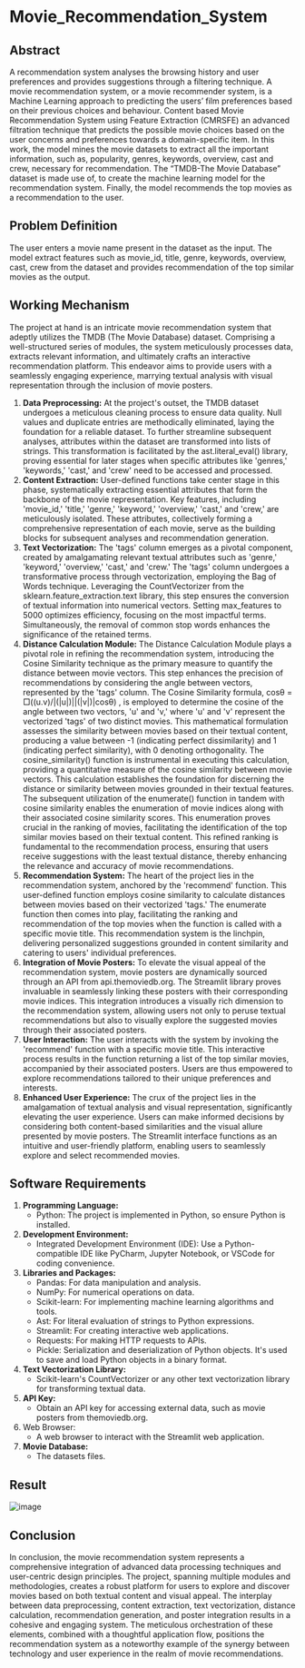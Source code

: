 # Movie_Recommendation_System

## Abstract
A recommendation system analyses the browsing history and user preferences and provides suggestions through a filtering technique. A movie recommendation system, or a movie recommender system, is a Machine Learning approach to predicting the users’ film preferences based on their previous choices and behaviour. Content based Movie Recommendation System using Feature Extraction (CMRSFE) an advanced filtration technique that predicts the possible movie choices based on the user concerns and preferences towards a domain-specific item. In this work, the model mines the movie datasets to extract all the important information, such as, popularity, genres, keywords, overview, cast and crew, necessary for recommendation. The “TMDB-The Movie Database” dataset is made use of, to create the machine learning model for the recommendation system. Finally, the model recommends the top movies as a recommendation to the user.

## Problem Definition
The user enters a movie name present in the dataset as the input. The model extract features such as movie_id, title, genre, keywords, overview, cast, crew from the dataset and provides recommendation of the top similar movies as the output.

## Working Mechanism
The project at hand is an intricate movie recommendation system that adeptly utilizes the TMDB (The Movie Database) dataset. Comprising a well-structured series of modules, the system meticulously processes data, extracts relevant information, and ultimately crafts an interactive recommendation platform. This endeavor aims to provide users with a seamlessly engaging experience, marrying textual analysis with visual representation through the inclusion of movie posters.

1. **Data Preprocessing:** At the project's outset, the TMDB dataset undergoes a meticulous cleaning process to ensure data quality. Null values and duplicate entries are methodically eliminated, laying the foundation for a reliable dataset. To further streamline subsequent analyses, attributes within the dataset are transformed into lists of strings. This transformation is facilitated by the ast.literal_eval() library, proving essential for later stages when specific attributes like 'genres,' 'keywords,' 'cast,' and 'crew' need to be accessed and processed.
2. **Content Extraction:** User-defined functions take center stage in this phase, systematically extracting essential attributes that form the backbone of the movie representation. Key features, including 'movie_id,' 'title,' 'genre,' 'keyword,' 'overview,' 'cast,' and 'crew,' are meticulously isolated. These attributes, collectively forming a comprehensive representation of each movie, serve as the building blocks for subsequent analyses and recommendation generation.
3. **Text Vectorization:** The 'tags' column emerges as a pivotal component, created by amalgamating relevant textual attributes such as 'genre,' 'keyword,' 'overview,' 'cast,' and 'crew.' The 'tags' column undergoes a transformative process through vectorization, employing the Bag of Words technique. Leveraging the CountVectorizer from the sklearn.feature_extraction.text library, this step ensures the conversion of textual information into numerical vectors. Setting max_features to 5000 optimizes efficiency, focusing on the most impactful terms. Simultaneously, the removal of common stop words enhances the significance of the retained terms.
4. **Distance Calculation Module:** The Distance Calculation Module plays a pivotal role in refining the recommendation system, introducing the Cosine Similarity technique as the primary measure to quantify the distance between movie vectors. This step enhances the precision of recommendations by considering the angle between vectors, represented by the 'tags' column.
The Cosine Similarity formula, 
cosθ = □((u.v)/|(|u|)||(|v|)|cosθ)
, is employed to determine the cosine of the angle between two vectors, 'u' and 'v,' where 'u' and 'v' represent the vectorized 'tags' of two distinct movies. This mathematical formulation assesses the similarity between movies based on their textual content, producing a value between -1 (indicating perfect dissimilarity) and 1 (indicating perfect similarity), with 0 denoting orthogonality.
The cosine_similarity() function is instrumental in executing this calculation, providing a quantitative measure of the cosine similarity between movie vectors. This calculation establishes the foundation for discerning the distance or similarity between movies grounded in their textual features.
The subsequent utilization of the enumerate() function in tandem with cosine similarity enables the enumeration of movie indices along with their associated cosine similarity scores. This enumeration proves crucial in the ranking of movies, facilitating the identification of the top similar movies based on their textual content. This refined ranking is fundamental to the recommendation process, ensuring that users receive suggestions with the least textual distance, thereby enhancing the relevance and accuracy of movie recommendations.
5. **Recommendation System:** The heart of the project lies in the recommendation system, anchored by the 'recommend' function. This user-defined function employs cosine similarity to calculate distances between movies based on their vectorized 'tags.' The enumerate function then comes into play, facilitating the ranking and recommendation of the top movies when the function is called with a specific movie title. This recommendation system is the linchpin, delivering personalized suggestions grounded in content similarity and catering to users' individual preferences.
6. **Integration of Movie Posters:** To elevate the visual appeal of the recommendation system, movie posters are dynamically sourced through an API from api.themoviedb.org. The Streamlit library proves invaluable in seamlessly linking these posters with their corresponding movie indices. This integration introduces a visually rich dimension to the recommendation system, allowing users not only to peruse textual recommendations but also to visually explore the suggested movies through their associated posters.
7. **User Interaction:** The user interacts with the system by invoking the 'recommend' function with a specific movie title. This interactive process results in the function returning a list of the top similar movies, accompanied by their associated posters. Users are thus empowered to explore recommendations tailored to their unique preferences and interests.
8. **Enhanced User Experience:** The crux of the project lies in the amalgamation of textual analysis and visual representation, significantly elevating the user experience. Users can make informed decisions by considering both content-based similarities and the visual allure presented by movie posters. The Streamlit interface functions as an intuitive and user-friendly platform, enabling users to seamlessly explore and select recommended movies.

## Software Requirements
1.	**Programming Language:**
	- Python: The project is implemented in Python, so ensure Python is installed.
2.	**Development Environment:**
	- Integrated Development Environment (IDE): Use a Python-compatible IDE like PyCharm, Jupyter Notebook, or VSCode for coding convenience.
3.	**Libraries and Packages:**
	- Pandas: For data manipulation and analysis.
	- NumPy: For numerical operations on data.
	- Scikit-learn: For implementing machine learning algorithms and tools.
	- Ast: For literal evaluation of strings to Python expressions.
	- Streamlit: For creating interactive web applications.
	- Requests: For making HTTP requests to APIs.
	- Pickle: Serialization and deserialization of Python objects. It's used to save and load Python objects in a binary format.
4.	**Text Vectorization Library:**
	- Scikit-learn's CountVectorizer or any other text vectorization library for transforming textual data.
5.	**API Key:**
	- Obtain an API key for accessing external data, such as movie posters from themoviedb.org.
6.	Web Browser:
	- A web browser to interact with the Streamlit web application.
7.	**Movie Database:**
	- The datasets files.

## Result
![image](https://github.com/sairaj0003/Movie_Recommendation_System/assets/140234339/1c5399c6-ac78-43bc-b1b8-e6c76bd09a64)

## Conclusion
In conclusion, the movie recommendation system represents a comprehensive integration of advanced data processing techniques and user-centric design principles. The project, spanning multiple modules and methodologies, creates a robust platform for users to explore and discover movies based on both textual content and visual appeal. The interplay between data preprocessing, content extraction, text vectorization, distance calculation, recommendation generation, and poster integration results in a cohesive and engaging system. The meticulous orchestration of these elements, combined with a thoughtful application flow, positions the recommendation system as a noteworthy example of the synergy between technology and user experience in the realm of movie recommendations.
